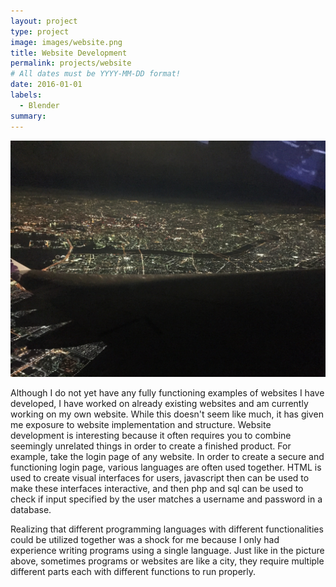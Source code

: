 ```yaml
---
layout: project
type: project
image: images/website.png
title: Website Development
permalink: projects/website
# All dates must be YYYY-MM-DD format!
date: 2016-01-01
labels:
  - Blender
summary: 
---
```


<img class="ui medium right floated rounded image" src="../images/website_2.jpg">

Although I do not yet have any fully functioning examples of websites I have developed, I have worked on already existing websites and am currently working on my own website. While this doesn't seem like much, it has given me exposure to website implementation and structure. Website development is interesting because it often requires you to combine seemingly unrelated things in order to create a finished product. For example, take the login page of any website. In order to create a secure and functioning login page, various languages are often used together. HTML is used to create visual interfaces for users, javascript then can be used to make these interfaces interactive, and then php and sql can be used to check if input specified by the user matches a username and password in a database.
  
Realizing that different programming languages with different functionalities could be utilized together was a shock for me because I only had experience writing programs using a single language. Just like in the picture above, sometimes programs or websites are like a city, they require multiple different parts each with different functions to run properly.
